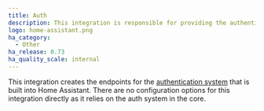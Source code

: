 ```yaml
---
title: Auth
description: This integration is responsible for providing the authentication endpoints.
logo: home-assistant.png
ha_category:
  - Other
ha_release: 0.73
ha_quality_scale: internal
---
```


This integration creates the endpoints for the [authentication system](/docs/authentication/) that is built into Home Assistant.
There are no configuration options for this integration directly as it relies on the auth system in the core.
